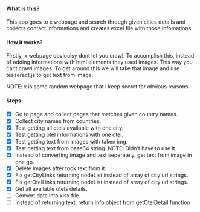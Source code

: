 
#### What is this?

This app goes to x webpage and search through given cities details and collects contact informations and creates excel file with those infomations.

#### How it works?

Firstly, x webpage obvioulsy dont let you crawl. To accomplish this, instead of adding informations with html elements they used images. This way you cant crawl images. To get around this we will take that image and use tesseract.js to get text from image.

NOTE: x is some random webpage that i keep secret for obvious reasons.

#### Steps:

* [x] Go to page and collect pages that matches given country names.
* [x] Collect city names from countries.
* [x] Test getting all otels available with one city.
* [x] Test getting otel informations with one otel.
* [x] Test getting text from images with taken img.
* [x] Test getting text from base64 string. NOTE: Didn't have to use it.
* [x] Instead of converting image and text seperately, get text from image in one go.
* [x] Delete images after took text from it.
* [x] Fix getCityLinks returning nodeList instead of array of city url strings.
* [x] Fix getOtelLinks returning nodeList instead of array of city url strings.
* [x] Get all available otels details.
* [ ] Convert data into xlsx file
* [ ] Instead of returning text, return info object from getOtelDetail function